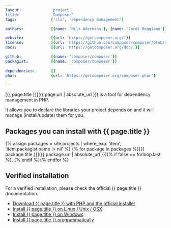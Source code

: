 ```yaml
---
layout:             'project'
title:              'Composer'
tags:               ['cli', 'dependency management']

authors:            [{name: 'Nils Adermann'}, {name: 'Jordi Boggiano'}] 

website:            [{url: 'https://getcomposer.org/'}] 
license:            [{url: 'https://github.com/composer/composer/blob/master/LICENSE', label: 'MIT License'}] 
docs:               [{url: 'https://getcomposer.org/doc/'}] 

github:             [{name: 'composer/composer'}] 
packagist:          [{name: 'composer/composer'}]
 
dependencies:       []
phar:               {url: 'https://getcomposer.org/composer.phar'}

---
```


[{{ page.title }}]({{ page.url | absolute_url }}) is a tool for dependency management in PHP.

It allows you to declare the libraries your project depends on and it will manage (install/update) them for you. 

<!--more--> 

## Packages you can install with {{ page.title }}

{% assign packages = site.projects | where_exp: 'item', 'item.packagist.name != nil' %}
{% for package in packages %}[{{ package.title }}]({{ package.url | absolute_url }}){% if false == forloop.last %}, {% endif %}{% endfor %}

## Verified installation

For a verified installation, please check the official {{ page.title }} documentation.

- [Download {{ page.title }} with PHP and the official installer](https://getcomposer.org/download/) 
- [Install {{ page.title }} on Linux / Unix / OSX](https://getcomposer.org/doc/00-intro.md#installation-linux-unix-osx)
- [Install {{ page.title }} on Windows](https://getcomposer.org/doc/00-intro.md#installation-windows)
- [Install {{ page.title }} programmatically](https://getcomposer.org/doc/faqs/how-to-install-composer-programmatically.md)
